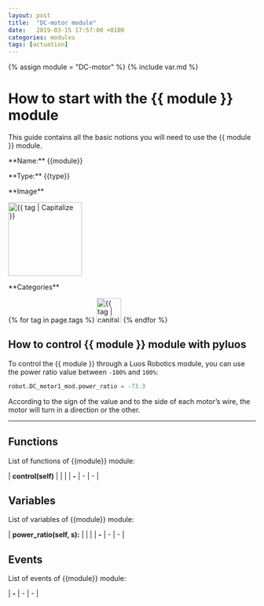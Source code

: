 ```yaml
---
layout: post
title:  "DC-motor module"
date:   2019-03-15 17:57:00 +0100
categories: modules
tags: [actuation]
---
```

{% assign module = "DC-motor" %}
{% include var.md %}

# How to start with the {{ module }} module

This guide contains all the basic notions you will need to use the {{ module }} module.

<div class="sheet" markdown="1">
<p class="sheet-title" markdown="1">**Name:** {{module}}</p>
<p class="sheet-title" markdown="1">**Type:** {{type}}</p>
<p class="sheet-title" markdown="1">**Image**</p>
<p class="indent" markdown="1"><img height="150" src="/assets/img/{{ module | downcase }}-module.png" alt="{{ tag | Capitalize }}"></p>
<p class="sheet-title" markdown="1">**Categories**</p>
<p class="indent" markdown="1">
{% for tag in page.tags %}
  <a href="{{ "/" | absolute_url }}tags.html"><img height="50" src="/assets/img/sticker-{{ tag }}.png" alt="{{ tag | capitalize }}"></a>
{% endfor %}
</p>
</div>

## How to control {{ module }} module with pyluos

To control the {{ module }} through a Luos Robotics module, you can use the power ratio value between `-100%` and `100%`:

```python
robot.DC_motor1_mod.power_ratio = -73.3
```

According to the sign of the value and to the side of each motor’s wire, the motor will turn in a direction or the other.

----

## Functions
List of functions of {{module}} module:

| **control(self)** |  |  | 
| **-** | - | - | 

## Variables
List of variables of {{module}} module:

| **power_ratio(self, s):** |  |  | 
| **-** | - | - | 

## Events
List of events of {{module}} module:

| **-** | - | - | 
